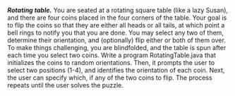 ***Rotating table.*** You are seated at a rotating square table (like a lazy Susan), and there are four coins placed in the four corners of the table. Your goal is to flip the coins so that they are either all heads or all tails, at which point a bell rings to notify you that you are done. You may select any two of them, determine their orientation, and (optionally) flip either or both of them over. To make things challenging, you are blindfolded, and the table is spun after each time you select two coins. Write a program RotatingTable.java that initializes the coins to random orientations. Then, it prompts the user to select two positions (1-4), and identifies the orientation of each coin. Next, the user can specify which, if any of the two coins to flip. The process repeats until the user solves the puzzle.
